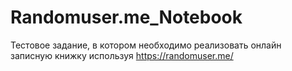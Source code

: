 # Randomuser.me_Notebook
Тестовое задание, в котором необходимо реализовать онлайн записную книжку используя ​https://randomuser.me/​
